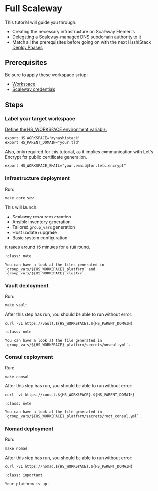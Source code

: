 # Full Scaleway

This tutorial will guide you through:

* Creating the necessary infrastructure on Scaleway Elements
* Delegating a Scaleway-managed DNS subdomain authority to it
* Match all the prerequisites before going on with the next HashiStack [Deploy Phases](/explanations/deploy_phases.md)

## Prerequisites

Be sure to apply these workspace setup:

* [Workspace](/howto/get_started.md)
* [Scaleway credentials](/howto/init_scw.md)

## Steps

### Label your target workspace

[Define the HS_WORKSPACE environment variable.](/explanations/hs_workspace_env_var.md)

```
export HS_WORKSPACE="myhashistack"
export HS_PARENT_DOMAIN="your.tld"
```

Also, only required for this tutorial, as it implies communication with Let's Encrypt for public certificate generation.

```
export HS_WORKSPACE_EMAIL="your.email@for.lets.encrypt"
```

### Infrastructure deployment

Run:

```
make core_scw
```

This will launch:

* Scaleway resources creation
* Ansible inventory generation
* Tailored `group_vars` generation
* Host update+upgrade
* Basic system configuration

It takes around 15 minutes for a full round.

```{admonition} Digging deeper
:class: note

You can have a look at the files generated in `group_vars/${HS_WORKSPACE}_platform` and `group_vars/${HS_WORKSPACE}_cluster`.
```

### Vault deployment

Run:

```
make vault
```

After this step has run, you should be able to run without error:

```
curl -vL https://vault.${HS_WORKSPACE}.${HS_PARENT_DOMAIN}
```

```{admonition} Digging deeper
:class: note

You can have a look at the file generated in `group_vars/${HS_WORKSPACE}_platform/secrets/unseal.yml`.
```


### Consul deployment

Run:
```
make consul
```

After this step has run, you should be able to run without error:

```
curl -vL https://consul.${HS_WORKSPACE}.${HS_PARENT_DOMAIN}
```


```{admonition} Digging deeper
:class: note

You can have a look at the file generated in `group_vars/${HS_WORKSPACE}_platform/secrets/root_consul.yml`.
```


### Nomad deployment

Run:
```
make nomad
```

After this step has run, you should be able to run without error:

```
curl -vL https://nomad.${HS_WORKSPACE}.${HS_PARENT_DOMAIN}
```


```{admonition} Achievement Unlocked
:class: important

Your platform is up.
```
